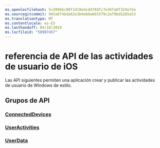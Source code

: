```yaml
---
ms.openlocfilehash: 5cd99bbc88f1d18edcdd78dfc7e36fa8f324e7da
ms.sourcegitcommit: 945a0f4bda02e3b4eb9a665379c2af9bd5285a53
ms.translationtype: MT
ms.contentlocale: es-ES
ms.lasthandoff: 04/18/2019
ms.locfileid: "58907457"
---
```

# <a name="ios-user-activities-api-reference"></a>referencia de API de las actividades de usuario de iOS

Las API siguientes permiten una aplicación crear y publicar las actividades de usuario de Windows de estilo.

## <a name="api-groups"></a>Grupos de API

### <a name="connecteddevicesobjectivec-apiconnecteddevicesindexmd"></a>[ConnectedDevices](../objectivec-api/connecteddevices/index.md)
### <a name="useractivitiesobjectivec-apiuserdatauseractivitiesindexmd"></a>[UserActivities](../objectivec-api/userdata.useractivities/index.md)
### <a name="userdataobjectivec-apiuserdataindexmd"></a>[UserData](../objectivec-api/userdata/index.md)